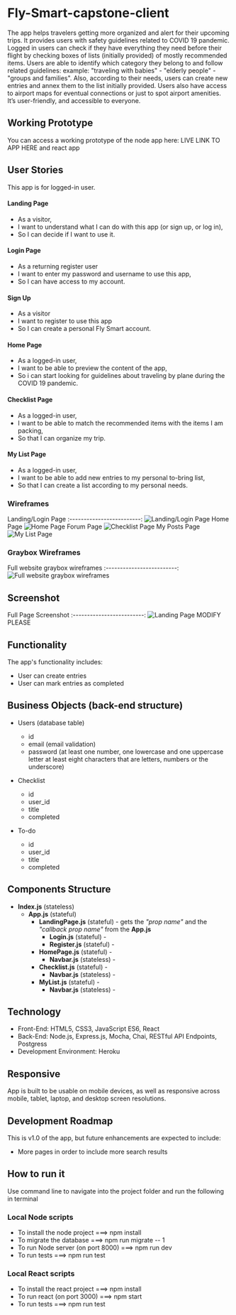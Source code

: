 # Fly-Smart-capstone-client

The app helps travelers getting more organized and alert for their upcoming trips. 
It provides users with safety guidelines related to COVID 19 pandemic.
Logged in users can check if they have everything they need before their flight by checking boxes of lists (initially provided) of mostly recommended items.
Users are able to identify which category they belong to and follow related guidelines: example:
"traveling with babies" - "elderly people" - "groups and families".
Also, according to their needs, users can create new entries and annex them to the list initially provided.
Users also have access to airport maps for eventual connections or just to spot airport amenities.
It’s user-friendly, and accessible to everyone.

## Working Prototype
You can access a working prototype of the node app here: LIVE LINK TO APP HERE and react app 

## User Stories
This app is for logged-in user.

#### Landing Page
* As a visitor,
* I want to understand what I can do with this app (or sign up, or log in), 
* So I can decide if I want to use it.

#### Login Page
* As a returning register user
* I want to enter my password and username to use this app,
* So I can have access to my account.

#### Sign Up
* As a visitor
* I want to register to use this app
* So I can create a personal Fly Smart account.

#### Home Page
* As a logged-in user,
* I want to be able to preview the content of the app,
* So i can start looking for guidelines about traveling by plane during the COVID 19 pandemic.

#### Checklist Page
* As a logged-in user,
* I want to be able to match the recommended items with the items I am packing, 
* So that I can organize my trip.

#### My List Page
* As a logged-in user,
* I want to be able to add new entries to my personal to-bring list,
* So that I can create a list according to my personal needs.

### Wireframes
Landing/Login Page
:-------------------------:
![Landing/Login Page](/github-images/wireframes/fly-smart-capstone-client-landingpage.jpg) 
Home Page
![Home Page](/github-images/wireframes/fly-smart-capstone-client-homepage.jpg) 
Forum Page
![Checklist Page](/github-images/wireframes/fly-smart-capstone-client-checklist.jpg) 
My Posts Page
![My List Page](/github-images/wireframes/fly-smart-capstone-client-mylist.jpg) 

### Graybox Wireframes
Full website graybox wireframes
:-------------------------:
![Full website graybox wireframes](/github-images/wireframes/graybox-wireframes.png) 

## Screenshot
Full Page Screenshot 
:-------------------------:
![Landing Page](/github-images/screenshots/homepage.png) MODIFY PLEASE

## Functionality
The app's functionality includes:
* User can create entries 
* User can mark entries as completed

## Business Objects (back-end structure)
* Users (database table)
    * id  
    * email (email validation)
    * password (at least one number, one lowercase and one uppercase letter at least eight characters that are letters, numbers or the underscore)

* Checklist 
    * id 
    * user_id
    * title
    * completed 

* To-do 
    * id 
    * user_id
    * title
    * completed 
  

## Components Structure
* __Index.js__ (stateless)
    * __App.js__ (stateful)
        * __LandingPage.js__ (stateful) - gets the _"prop name"_ and the _"callback prop name"_ from the __App.js__
            * __Login.js__ (stateful) - 
            * __Register.js__ (stateful) - 
        * __HomePage.js__ (stateful)  - 
            * __Navbar.js__ (stateless) - 
        * __Checklist.js__ (stateful) - 
            * __Navbar.js__ (stateless) - 
        * __MyList.js__ (stateful) - 
            * __Navbar.js__ (stateless) - 

## Technology
* Front-End: HTML5, CSS3, JavaScript ES6, React
* Back-End: Node.js, Express.js, Mocha, Chai, RESTful API Endpoints, Postgress
* Development Environment: Heroku

## Responsive
App is built to be usable on mobile devices, as well as responsive across mobile, tablet, laptop, and desktop screen resolutions.

## Development Roadmap
This is v1.0 of the app, but future enhancements are expected to include:
* More pages in order to include more search results 

## How to run it
Use command line to navigate into the project folder and run the following in terminal

### Local Node scripts
* To install the node project ===> npm install
* To migrate the database ===> npm run migrate -- 1
* To run Node server (on port 8000) ===> npm run dev
* To run tests ===> npm run test

### Local React scripts
* To install the react project ===> npm install
* To run react (on port 3000) ===> npm start
* To run tests ===> npm run test
































































 


